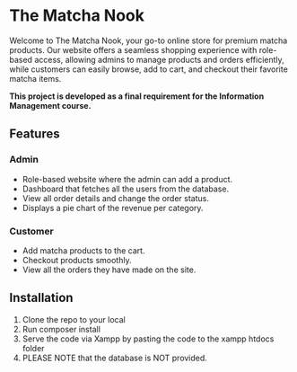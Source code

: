 # The Matcha Nook

Welcome to The Matcha Nook, your go-to online store for premium matcha products. Our website offers a seamless shopping experience with role-based access, allowing admins to manage products and orders efficiently, while customers can easily browse, add to cart, and checkout their favorite matcha items.

**This project is developed as a final requirement for the Information Management course.**

## Features

### Admin
- Role-based website where the admin can add a product.
- Dashboard that fetches all the users from the database.
- View all order details and change the order status.
- Displays a pie chart of the revenue per category.

### Customer
- Add matcha products to the cart.
- Checkout products smoothly.
- View all the orders they have made on the site.

## Installation

1. Clone the repo to your local
2. Run composer install
3. Serve the code via Xampp by pasting the code to the xampp htdocs folder
4. PLEASE NOTE that the database is NOT provided.
